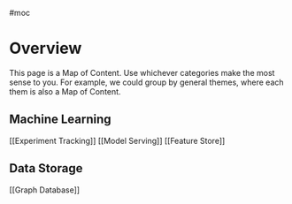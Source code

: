 #moc

# Overview

This page is a Map of Content. Use whichever categories make the most sense to you. For example, we could group by general themes, where each them is also a Map of Content.

## Machine Learning
[[Experiment Tracking]]
[[Model Serving]]
[[Feature Store]]

## Data Storage
[[Graph Database]]